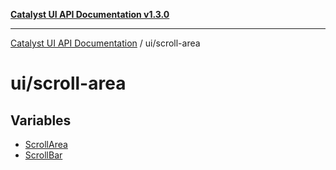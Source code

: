[**Catalyst UI API Documentation v1.3.0**](../../README.md)

---

[Catalyst UI API Documentation](../../README.md) / ui/scroll-area

# ui/scroll-area

## Variables

- [ScrollArea](variables/ScrollArea.md)
- [ScrollBar](variables/ScrollBar.md)
